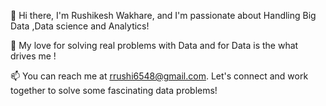 👋 Hi there, I'm Rushikesh Wakhare, and I'm passionate about Handling Big Data ,Data science and Analytics!

🧠 My love for solving real problems with Data and for Data is the what drives me ! 

📫 You can reach me at rrushi6548@gmail.com. Let's connect and work together to solve some fascinating data problems!

<!---
rushikesh6548/rushikesh6548 is a ✨ special ✨ repository because its `README.md` (this file) appears on your GitHub profile.
You can click the Preview link to take a look at your changes.
--->
